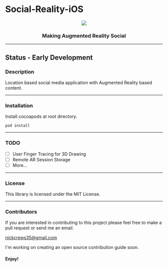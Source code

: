 # Social-Reality-iOS

<p align="center">
  <img src="https://user-images.githubusercontent.com/33267791/111558678-a125fc80-8765-11eb-98a5-000ecb4d18c9.png" />
</p>
<h3 align="center">Making Augmented Reality Social</h3>

---

## Status - Early Development

### Description

Location based social media application with Augmented Reality based content.

---

### Installation

Install cocoapods at root directory.

```
pod install
```

---

### TODO

- [ ] User Finger Tracing for 3D Drawing
- [ ] Remote AR Session Storage
- [ ] More...

---

### License

This library is licensed under the MIT License.

---

### Contributors

If you are interested in contributing to this project please feel free to make a pull request or send me an email.

nickcrews35@gmail.com 

I'm working on creating an open source contribution guide soon.

#### Enjoy!
